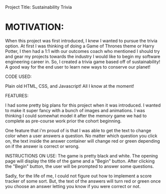 Project Title: Sustainability Trivia

# MOTIVATION:

When this project was first introduced, I knew I wanted to pursue the trivia option. At first I was thinking of doing a Game of Thrones theme or Harry Potter, I then had a 1:1 with our outcomes coach who mentioned I should try and gear my projects towards the industry I would like to begin my software engineering career in. So, I created a trivia game based off of sustainability! A good way for the end user to learn new ways to conserve our planet!

CODE USED:

Plain old HTML, CSS, and Javascript! All I know at the moment!


FEATURES:

I had some pretty big plans for this project when it was introduced. I wanted to make it super fancy with a bunch of images and animations. I was thinking I could somewhat model it after the memory game we had to complete as pre-course work prior the cohort beginning. 

One feature that i'm proud of is that I was able to get the text to change color when a user answers a question. No matter which question you click on, the text inside the answer container will change red or green depending on if the answer is correct or wrong. 

<!-- <img src="Macintosh HD⁩/⁨Users⁩/⁨nicolegumina⁩/⁨sei⁩/projects⁩/Trivia⁩/Project1Trivia⁩/screenshots/Screen Shot 2019-12-13 at 11.05.20 AM.png⁩" alt="feature">
 -->


INSTRUCTIONS ON USE:
The game is pretty black and white. The opening page will display the title of the game and a "Begin" button. After clicking the "Begin" button, the user will be prompted to answer some questions. 

Sadly, for the life of me, I could not figure out how to implement a score tracker of some sort. But, the text of the answers will turn red or green once you choose an answer letting you know if you were correct or not. 
